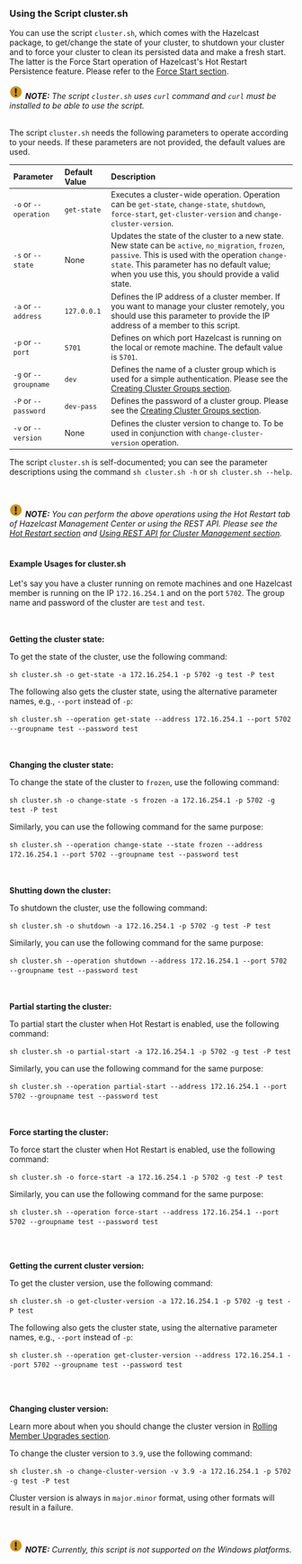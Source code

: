 


### Using the Script cluster.sh

You can use the script `cluster.sh`, which comes with the Hazelcast package, to get/change the state of your cluster, to shutdown your cluster and to force your cluster to clean its persisted data and make a fresh start. The latter is the Force Start operation of Hazelcast's Hot Restart Persistence feature. Please refer to the [Force Start section](#force-start).
<br></br>
![image](images/NoteSmall.jpg) ***NOTE:*** *The script `cluster.sh` uses `curl` command and `curl` must be installed to be able to use the script.*
<br></br>

The script `cluster.sh` needs the following parameters to operate according to your needs. If these parameters are not provided, the default values are used.

Parameter | Default Value | Description
:--------------|:------|:------------
`-o` or `--operation`|`get-state`|Executes a cluster-wide operation. Operation can be `get-state`, `change-state`, `shutdown`, `force-start`, `get-cluster-version` and `change-cluster-version`.
`-s` or `--state`|None|Updates the state of the cluster to a new state. New state can be `active`, `no_migration`, `frozen`, `passive`. This is used with the operation `change-state`. This parameter has no default value; when you use this, you should provide a valid state.
`-a` or `--address`|`127.0.0.1`|Defines the IP address of a cluster member. If you want to manage your cluster remotely, you should use this parameter to provide the IP address of a member to this script.
`-p` or `--port`|`5701`|Defines on which port Hazelcast is running on the local or remote machine. The default value is `5701`.
`-g` or `--groupname`|`dev`|Defines the name of a cluster group which is used for a simple authentication. Please see the [Creating Cluster Groups section](#creating-cluster-groups).
`-P` or `--password`|`dev-pass`|Defines the password of a cluster group. Please see the [Creating Cluster Groups section](#creating-cluster-groups).
`-v` or `--version`|None|Defines the cluster version to change to. To be used in conjunction with `change-cluster-version` operation. 

The script `cluster.sh` is self-documented; you can see the parameter descriptions using the command `sh cluster.sh -h` or `sh cluster.sh --help`.

<br></br>
![image](images/NoteSmall.jpg) ***NOTE:*** *You can perform the above operations using the Hot Restart tab of Hazelcast Management Center or using the REST API. Please see the [Hot Restart section](#hot-restart) and [Using REST API for Cluster Management section](#using-rest-api-for-cluster-management).*
<br></br>


#### Example Usages for cluster.sh

Let's say you have a cluster running on remote machines and one Hazelcast member is running on the IP  `172.16.254.1` and on the port
`5702`. The group name and password of the cluster are `test` and `test`.

<br></br>
**Getting the cluster state:**

To get the state of the cluster, use the following command:

`sh cluster.sh -o get-state -a 172.16.254.1 -p 5702 -g test -P test`

The following also gets the cluster state, using the alternative parameter names, e.g., `--port` instead of `-p`:

`sh cluster.sh --operation get-state --address 172.16.254.1 --port 5702 --groupname test --password test`

<br></br>
**Changing the cluster state:**

To change the state of the cluster to `frozen`, use the following command:

`sh cluster.sh -o change-state -s frozen -a 172.16.254.1 -p 5702 -g test -P test`

Similarly, you can use the following command for the same purpose:

`sh cluster.sh --operation change-state --state frozen --address 172.16.254.1 --port 5702 --groupname test --password test`


<br></br>
**Shutting down the cluster:**

To shutdown the cluster, use the following command:

`sh cluster.sh -o shutdown -a 172.16.254.1 -p 5702 -g test -P test`

Similarly, you can use the following command for the same purpose:


`sh cluster.sh --operation shutdown --address 172.16.254.1 --port 5702 --groupname test --password test`


<br></br>
**Partial starting the cluster:**

To partial start the cluster when Hot Restart is enabled, use the following command:

`sh cluster.sh -o partial-start -a 172.16.254.1 -p 5702 -g test -P test`

Similarly, you can use the following command for the same purpose:

`sh cluster.sh --operation partial-start --address 172.16.254.1 --port 5702 --groupname test --password test`


<br></br>
**Force starting the cluster:**

To force start the cluster when Hot Restart is enabled, use the following command:

`sh cluster.sh -o force-start -a 172.16.254.1 -p 5702 -g test -P test`

Similarly, you can use the following command for the same purpose:

`sh cluster.sh --operation force-start --address 172.16.254.1 --port 5702 --groupname test --password test`


<br></br>

**Getting the current cluster version:**

To get the cluster version, use the following command:

`sh cluster.sh -o get-cluster-version -a 172.16.254.1 -p 5702 -g test -P test`

The following also gets the cluster state, using the alternative parameter names, e.g., `--port` instead of `-p`:

`sh cluster.sh --operation get-cluster-version --address 172.16.254.1 --port 5702 --groupname test --password test`

<br></br>

**Changing cluster version:**

Learn more about when you should change the cluster version in [Rolling Member Upgrades section](#rolling-member-upgrades).

To change the cluster version to `3.9`, use the following command:

`sh cluster.sh -o change-cluster-version -v 3.9 -a 172.16.254.1 -p 5702 -g test -P test`

Cluster version is always in `major.minor` format, using other formats will result in a failure.

<br></br>
![image](images/NoteSmall.jpg) ***NOTE:*** *Currently, this script is not supported on the Windows platforms.*
<br></br>
